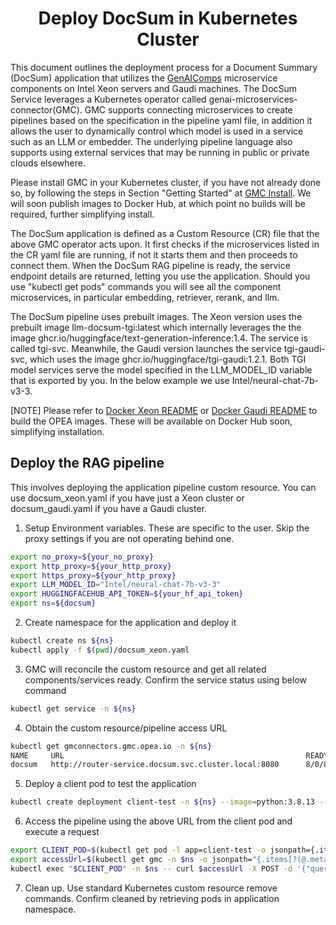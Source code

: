 <h1 align="center" id="title">Deploy DocSum in Kubernetes Cluster</h1>

This document outlines the deployment process for a Document Summary (DocSum) application that utilizes the [GenAIComps](https://github.com/opea-project/GenAIComps.git) microservice components on Intel Xeon servers and Gaudi machines.
The DocSum Service leverages a Kubernetes operator called genai-microservices-connector(GMC). GMC supports connecting microservices to create pipelines based on the specification in the pipeline yaml file, in addition it allows the user to dynamically control which model is used in a service such as an LLM or embedder. The underlying pipeline language also supports using external services that may be running in public or private clouds elsewhere.

Please install GMC in your Kubernetes cluster, if you have not already done so, by following the steps in Section "Getting Started" at [GMC Install](https://github.com/opea-project/GenAIInfra/tree/main/microservices-connector#readme). We will soon publish images to Docker Hub, at which point no builds will be required, further simplifying install.

The DocSum application is defined as a Custom Resource (CR) file that the above GMC operator acts upon. It first checks if the microservices listed in the CR yaml file are running, if not it starts them and then proceeds to connect them. When the DocSum RAG pipeline is ready, the service endpoint details are returned, letting you use the application. Should you use "kubectl get pods" commands you will see all the component microservices, in particular embedding, retriever, rerank, and llm.

The DocSum pipeline uses  prebuilt images. The Xeon version uses the prebuilt image llm-docsum-tgi:latest which internally leverages the
the image ghcr.io/huggingface/text-generation-inference:1.4. The service is called tgi-svc. Meanwhile, the Gaudi version launches the
service tgi-gaudi-svc, which uses the image ghcr.io/huggingface/tgi-gaudi:1.2.1. Both TGI model services serve the model specified in the LLM_MODEL_ID variable that is exported by you. In the below example we use Intel/neural-chat-7b-v3-3.

[NOTE]
Please refer to [Docker Xeon README](https://github.com/opea-project/GenAIExamples/blob/main/DocSum/docker/xeon/README.md) or
[Docker Gaudi README](https://github.com/opea-project/GenAIExamples/blob/main/DocSum/docker/gaudi/README.md) to build the OPEA images. 
These will be available on Docker Hub soon, simplifying installation.

## Deploy the RAG pipeline
This involves deploying the application pipeline custom resource. You can use docsum_xeon.yaml if you have just a Xeon cluster or docsum_gaudi.yaml if you have a Gaudi cluster.

1. Setup Environment variables. These are specific to the user. Skip the proxy settings if you are not operating behind one.

```bash
export no_proxy=${your_no_proxy}
export http_proxy=${your_http_proxy}
export https_proxy=${your_http_proxy}
export LLM_MODEL_ID="Intel/neural-chat-7b-v3-3"
export HUGGINGFACEHUB_API_TOKEN=${your_hf_api_token}
export ns=${docsum}
```

2. Create namespace for the application and deploy it
```bash
kubectl create ns ${ns}
kubectl apply -f $(pwd)/docsum_xeon.yaml
```

3. GMC will reconcile the custom resource and get all related components/services ready. Confirm the service status using below command
```bash
kubectl get service -n ${ns}
```

4. Obtain the custom resource/pipeline access URL

```bash
kubectl get gmconnectors.gmc.opea.io -n ${ns}
NAME     URL                                                      READY     AGE
docsum   http://router-service.docsum.svc.cluster.local:8080      8/0/8     3m
```

5. Deploy a client pod to test the application

```bash
kubectl create deployment client-test -n ${ns} --image=python:3.8.13 -- sleep infinity
```

6. Access the pipeline using the above URL from the client pod and execute a request

```bash
export CLIENT_POD=$(kubectl get pod -l app=client-test -o jsonpath={.items..metadata.name})
export accessUrl=$(kubectl get gmc -n $ns -o jsonpath="{.items[?(@.metadata.name=='docsum')].status.accessUrl}")
kubectl exec "$CLIENT_POD" -n $ns -- curl $accessUrl -X POST -d '{"query":"Text Embeddings Inference (TEI) is a toolkit for deploying and serving open source text embeddings and sequence classification models. TEI enables high-performance extraction for the most popular models, including FlagEmbedding, Ember, GTE and E5."}'  -H 'Content-Type: application/json'
```

7. Clean up. Use standard Kubernetes custom resource remove commands. Confirm cleaned by retrieving pods in application namespace.
